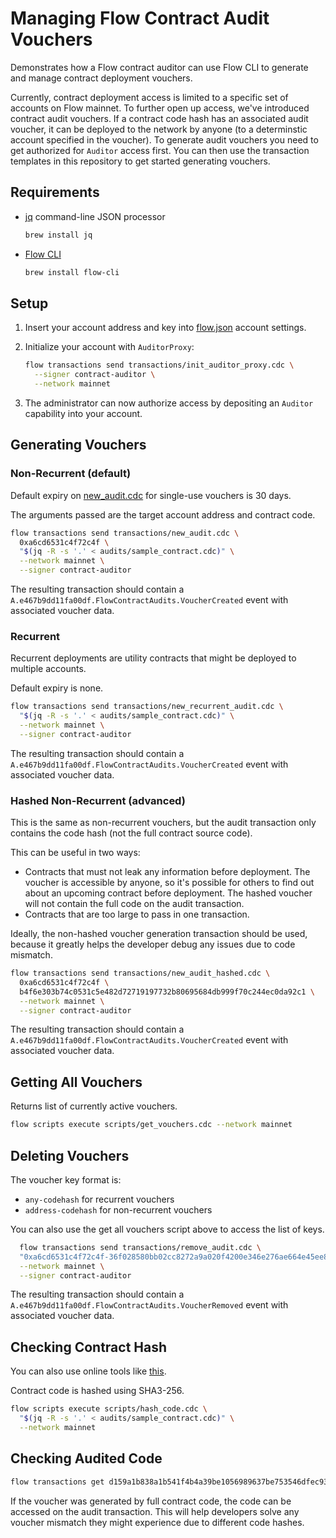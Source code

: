 # Managing Flow Contract Audit Vouchers

Demonstrates how a Flow contract auditor can use Flow CLI to generate and manage contract deployment vouchers.

Currently, contract deployment access is limited to a specific set of accounts on Flow mainnet. To further open up access, we've introduced contract audit vouchers. If a contract code hash has an associated audit voucher, it can be deployed to the network by anyone (to a determinstic account specified in the voucher). To generate audit vouchers you need to get authorized for `Auditor` access first. You can then use the transaction templates in this repository to get started generating vouchers.

## Requirements 

* [jq](https://stedolan.github.io/jq/) command-line JSON processor
   ```bash
   brew install jq
   ```
* [Flow CLI](https://github.com/onflow/flow-cli)
   ```bash
   brew install flow-cli
   ```

## Setup

1. Insert your account address and key into [flow.json](flow.json) account settings.

2. Initialize your account with `AuditorProxy`:
    ```bash
    flow transactions send transactions/init_auditor_proxy.cdc \
      --signer contract-auditor \
      --network mainnet
    ```
3. The administrator can now authorize access by depositing an `Auditor` capability into your account.

## Generating Vouchers

### Non-Recurrent (default)

Default expiry on [new_audit.cdc](transactions/new_audit.cdc) for single-use vouchers is 30 days. 

The arguments passed are the target account address and contract code.

  ```bash
  flow transactions send transactions/new_audit.cdc \
    0xa6cd6531c4f72c4f \
    "$(jq -R -s '.' < audits/sample_contract.cdc)" \
    --network mainnet \
    --signer contract-auditor
  ```

The resulting transaction should contain a `A.e467b9dd11fa00df.FlowContractAudits.VoucherCreated` event with associated voucher data.

### Recurrent

Recurrent deployments are utility contracts that might be deployed to multiple accounts. 

Default expiry is none.

  ```bash
  flow transactions send transactions/new_recurrent_audit.cdc \
    "$(jq -R -s '.' < audits/sample_contract.cdc)" \
    --network mainnet \
    --signer contract-auditor
  ```

The resulting transaction should contain a `A.e467b9dd11fa00df.FlowContractAudits.VoucherCreated` event with associated voucher data.

### Hashed Non-Recurrent (advanced)

This is the same as non-recurrent vouchers, but the audit transaction only contains the code hash (not the full contract source code).

This can be useful in two ways:
* Contracts that must not leak any information before deployment. The voucher is accessible by anyone, so it's possible
 for others to find out about an upcoming contract before deployment. The hashed voucher will not contain the full code
 on the audit transaction.
* Contracts that are too large to pass in one transaction.

Ideally, the non-hashed voucher generation transaction should be used, because it greatly helps the developer debug any issues due to 
code mismatch.

  ```bash
  flow transactions send transactions/new_audit_hashed.cdc \
    0xa6cd6531c4f72c4f \
    b4f6e303b74c0531c5e482d72719197732b80695684db999f70c244ec0da92c1 \
    --network mainnet \
    --signer contract-auditor
  ```

The resulting transaction should contain a `A.e467b9dd11fa00df.FlowContractAudits.VoucherCreated` event with associated voucher data.

## Getting All Vouchers

Returns list of currently active vouchers.

```bash
flow scripts execute scripts/get_vouchers.cdc --network mainnet
```

## Deleting Vouchers

The voucher key format is:

* `any-codehash` for recurrent vouchers
* `address-codehash` for non-recurrent vouchers

You can also use the get all vouchers script above to access the list of keys.

```bash
  flow transactions send transactions/remove_audit.cdc \
  "0xa6cd6531c4f72c4f-36f028580bb02cc8272a9a020f4200e346e276ae664e45ee80745574e2f5ab80" \
  --network mainnet \
  --signer contract-auditor
```

The resulting transaction should contain a `A.e467b9dd11fa00df.FlowContractAudits.VoucherRemoved` event with associated voucher data.

## Checking Contract Hash

You can also use online tools like [this](https://emn178.github.io/online-tools/sha3_256_checksum.html).

Contract code is hashed using SHA3-256.

```bash
flow scripts execute scripts/hash_code.cdc \
  "$(jq -R -s '.' < audits/sample_contract.cdc)" \
  --network mainnet
```

## Checking Audited Code

```bash
flow transactions get d159a1b838a1b541f4b4a39be1056989637be753546dfec93c62cff4f9ae8a85 --network mainnet --include code
```

If the voucher was generated by full contract code, the code can be accessed on the audit transaction. This will help developers solve any voucher mismatch they might experience due to different code hashes.


